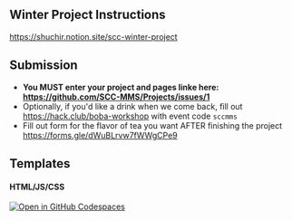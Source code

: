 ## Winter Project Instructions
https://shuchir.notion.site/scc-winter-project

## Submission
- **You MUST enter your project and pages linke here: https://github.com/SCC-MMS/Projects/issues/1**
- Optionally, if you'd like a drink when we come back, fill out https://hack.club/boba-workshop with event code `sccmms`
- Fill out form for the flavor of tea you want AFTER finishing the project https://forms.gle/dWuBLrvw7fWWgCPe9
## Templates
#### HTML/JS/CSS
<a href='https://codespaces.new/SCC-MMS/html'><img src='https://github.com/codespaces/badge.svg' alt='Open in GitHub Codespaces' style='max-width: 100%;'></a>
